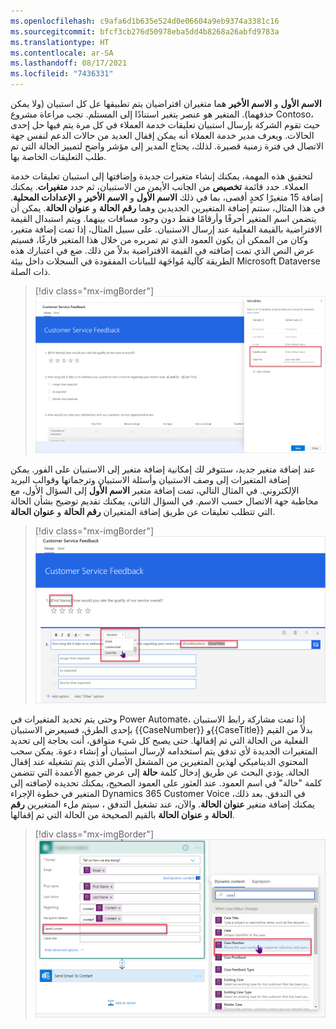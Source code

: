```yaml
---
ms.openlocfilehash: c9afa6d1b635e524d0e06604a9eb9374a3381c16
ms.sourcegitcommit: bfcf3cb276d50978eba5dd4b8268a26abfd9783a
ms.translationtype: HT
ms.contentlocale: ar-SA
ms.lasthandoff: 08/17/2021
ms.locfileid: "7436331"
---
```

**الاسم الأول** و **الاسم الأخير** هما متغيران افتراضيان يتم تطبيقها عل كل استبيان (ولا يمكن حذفهما). المتغير هو عنصر يتغير استنادًا إلى المستلم. تجب مراعاة مشروع Contoso، حيث تقوم الشركة بإرسال استبيان تعليقات خدمة العملاء في كل مرة يتم فيها حل إحدى الحالات. ويعرف مدير خدمة العملاء أنه يمكن إقفال العديد من حالات الدعم لنفس جهة الاتصال في فترة زمنية قصيرة. لذلك، يحتاج المدير إلى مؤشر واضح لتمييز الحالة التي تم طلب التعليقات الخاصة بها.

لتحقيق هذه المهمة، يمكنك إنشاء متغيرات جديدة وإضافتها إلى استبيان تعليقات خدمة العملاء. حدد قائمة **تخصيص** من الجانب الأيمن من الاستبيان، ثم حدد **متغيرات**. يمكنك إضافة 15 متغيرًا كحدٍ أقصى، بما في ذلك **الاسم الأول** و **الاسم الأخير** و **الإعدادات المحلية**. في هذا المثال، ستتم إضافة المتغيرين الجديدين وهما **رقم الحالة** و **عنوان الحالة**. يمكن أن يتضمن اسم المتغير أحرفًا وأرقامًا فقط دون وجود مسافات بينهما. ويتم استبدال القيمة الافتراضية بالقيمة الفعلية عند إرسال الاستبيان. على سبيل المثال، إذا تمت إضافة متغير، وكان من الممكن أن يكون العمود الذي تم تمريره من خلال هذا المتغير فارغًا، فسيتم عرض النص الذي تمت إضافته في القيمة الافتراضية بدلاً من ذلك. ضع في اعتبارك هذه الطريقة كآلية مُواجَهة للبيانات المفقودة في السجلات داخل بيئة Microsoft Dataverse ذات الصلة.

> [!div class="mx-imgBorder"]
> [![استبيان يستخدم متغيرات CaseNumber وCaseTitle.](../media/variables-ssm.png)](../media/variables-ssm.png#lightbox)

عند إضافة متغير جديد، ستتوفر لك إمكانية إضافة متغير إلى الاستبيان على الفور. يمكن إضافة المتغيرات إلى وصف الاستبيان وأسئلة الاستبيان وترجماتها وقوالب البريد الإلكتروني. في المثال التالي، تمت إضافة متغير **الاسم الأول** إلى السؤال الأول، مع مخاطبة جهة الاتصال حسب الاسم. في السؤال الثاني، يمكنك تقديم توضيح بشأن الحالة التي تتطلب تعليقات عن طريق إضافة المتغيران **رقم الحالة** و **عنوان الحالة**.

> [!div class="mx-imgBorder"]
> [![لقطة شاشة تعرض إنشاء استبيان باستخدام متغيرات في Customer Voice.](../media/variable-survey-question-ssm.png)](../media/variable-survey-question-ssm.png#lightbox)

وحتى يتم تحديد المتغيرات في Power Automate، إذا تمت مشاركة رابط الاستبيان بإحدى الطرق، فسيعرض الاستبيان {{CaseNumber}} و{{CaseTitle}} بدلاً من القيم الفعلية من الحالة التي تم إقفالها. حتى يصبح كل شيء متوافق، أنت بحاجة إلى تحديد المتغيرات الجديدة لأي تدفق يتم استخدامه لإرسال استبيان أو إنشاء دعوة. يمكن سحب المحتوي الديناميكي لهذين المتغيرين من المشغل الأصلي الذي يتم تشغيله عند إقفال الحالة. يؤدي البحث عن طريق إدخال كلمة **حالة** إلى عرض جميع الأعمدة التي تتضمن كلمة "حالة" في اسم العمود. عند العثور على العمود الصحيح، يمكنك تحديده لإضافته إلى المتغير في خطوة الإجراء Dynamics 365 Customer Voice في التدفق. بعد ذلك، يمكنك إضافة متغير **عنوان الحالة**. والآن، عند تشغيل التدفق ، سيتم ملء المتغيرين **رقم الحالة** و **عنوان الحالة** بالقيم الصحيحة من الحالة التي تم إقفالها.

> [!div class="mx-imgBorder"]
> [![لقطة شاشة باستخدام محتوي ديناميكي في دعوة الاستبيان في تدفق.](../media/case-number-ssm.png)](../media/case-number-ssm.png#lightbox)
